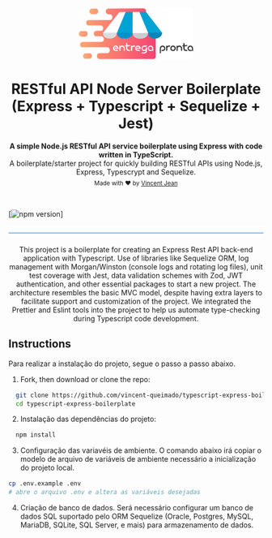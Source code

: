 <div align="center">
  <img src="https://github.com/vincent-queimado/boilerplate-api/blob/main/public/assets/images/logo.png?raw=true" alt="Logo" height="100px"/>
</div>

<div align="center">
  <h1>RESTful API Node Server Boilerplate (Express + Typescript + Sequelize + Jest)</h1>
</div>

<p align="center">
  <b>A simple Node.js RESTful API service boilerplate using Express with code written in TypeScript.</b></br>
  <span>A boilerplate/starter project for quickly building RESTful APIs using Node.js, Express, Typescrypt and Sequelize.</span></br>
  <sub>Made with ❤️ by <a href="https://github.com/vincent-queimado">Vincent Jean</a></sub>
</p>

<br />

[![npm version](https://img.shields.io/node/v/:packageName)]

![divider](./public/assets/images/readme-divider.png)

<div align="center">
  This project is a boilerplate for creating an Express Rest API back-end application with Typescript.
  Use of libraries like Sequelize ORM, log management with Morgan/Winston (console logs and rotating log files), unit test coverage with Jest, data validation schemes with Zod, JWT authentication, and other essential packages to start a new project.
  The architecture resembles the basic MVC model, despite having extra layers to facilitate support and customization of the project. We integrated the Prettier and Eslint tools into the project to help us automate type-checking during Typescript code development.
</div>

## Instructions

Para realizar a instalação do projeto, segue o passo a passo abaixo.

1. Fork, then download or clone the repo:

```bash
  git clone https://github.com/vincent-queimado/typescript-express-boilerplate.git
  cd typescript-express-boilerplate
```

2. Instalação das dependências do projeto:

```bash
  npm install
```

3. Configuração das variavéis de ambiente. O comando abaixo irá copiar o modelo de arquivo de variáveis de ambiente necessário a inicialização do projeto local.

```bash
cp .env.example .env
# abre o arquivo .env e altera as variáveis desejadas
```

4. Criação de banco de dados. Será necessário configurar um banco de dados SQL suportado pelo ORM Sequelize (Oracle, Postgres, MySQL, MariaDB, SQLite, SQL Server, e mais) para armazenamento de dados.
